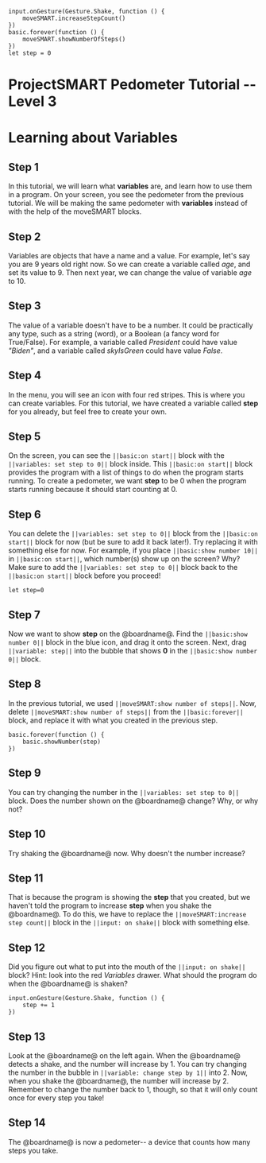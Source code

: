 ```template
input.onGesture(Gesture.Shake, function () {
    moveSMART.increaseStepCount()
})
basic.forever(function () {
    moveSMART.showNumberOfSteps()
})
let step = 0
```
# ProjectSMART Pedometer Tutorial -- Level 3
# Learning about Variables


## Step 1

In this tutorial, we will learn what **variables** are, and learn how to use them in a program.
On your screen, you see the pedometer from the previous tutorial.
We will be making the same pedometer with **variables** instead of with the help of the moveSMART blocks.

## Step 2

Variables are objects that have a name and a value. For example, let's say you are 9 years old right now. So we can create a variable called _age_, and set its value to 9. Then next year, we can change the value of variable _age_ to 10.

## Step 3

The value of a variable doesn't have to be a number. It could be practically any type, such as a string (word), or a Boolean (a fancy word for True/False). For example, a variable called _President_ could have value _"Biden"_, and a variable called _skyIsGreen_ could have value _False_.

## Step 4

In the menu, you will see an icon with four red stripes. This is where you can create variables.
For this tutorial, we have created a variable called **step** for you already, but feel free to create your own.

## Step 5

On the screen, you can see the ``||basic:on start||`` block with the ``||variables: set step to 0||`` block inside.
This ``||basic:on start||`` block provides the program with a list of things to do when the program starts running.
To create a pedometer, we want **step** to be 0 when the program starts running because it should start counting at 0.

## Step 6

You can delete the ``||variables: set step to 0||`` block from the ``||basic:on start||`` block for now (but be sure to add it back later!).
Try replacing it with something else for now. For example, if you place ``||basic:show number 10||`` in ``||basic:on start||``,
which number(s) show up on the screen? Why?
Make sure to add the ``||variables: set step to 0||`` block back to the ``||basic:on start||`` block before you proceed!

```blocks
let step=0
```

## Step 7

Now we want to show **step** on the @boardname@. Find the ``||basic:show number 0||`` block in the blue icon, and drag it onto the screen.
Next, drag ``||variable: step||`` into the bubble that shows **0** in the ``||basic:show number 0||`` block.

## Step 8

In the previous tutorial, we used ``||moveSMART:show number of steps||``.
Now, delete ``||moveSMART:show number of steps||`` from the ``||basic:forever||`` block, and replace it with what you created in the previous step.

```blocks
basic.forever(function () {
    basic.showNumber(step)
})
```

## Step 9

You can try changing the number in the ``||variables: set step to 0||`` block.
Does the number shown on the @boardname@ change? Why, or why not?

## Step 10

Try shaking the @boardname@ now. Why doesn't the number increase?

## Step 11

That is because the program is showing the **step** that you created, but we haven't told the program to increase **step** when you shake the @boardname@.
To do this, we have to replace the ``||moveSMART:increase step count||`` block in the ``||input: on shake||`` block with something else.

## Step 12

Did you figure out what to put into the mouth of the ``||input: on shake||`` block?
Hint: look into the red *Variables* drawer. What should the program do when the @boardname@ is shaken?

```blocks
input.onGesture(Gesture.Shake, function () {
    step += 1
})
```

## Step 13

Look at the @boardname@ on the left again.
When the @boardname@ detects a shake, and the number will increase by 1.
You can try changing the number in the bubble in ``||variable: change step by 1||`` into 2.
Now, when you shake the @boardname@, the number will increase by 2.
Remember to change the number back to 1, though, so that it will only count once for every step you take!

## Step 14

The @boardname@ is now a pedometer-- a device that counts how many steps you take.

